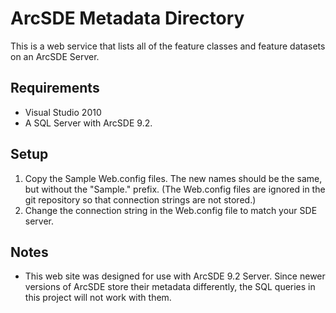 # ArcSDE Metadata Directory #
This is a web service that lists all of the feature classes and feature datasets on an ArcSDE Server.

## Requirements ##
* Visual Studio 2010
* A SQL Server with ArcSDE 9.2.

## Setup ##
1. Copy the Sample Web.config files.  The new names should be the same, but without the "Sample." prefix. (The Web.config files are ignored in the git repository so that connection strings are not stored.)
2. Change the connection string in the Web.config file to match your SDE server.

## Notes ##
* This web site was designed for use with ArcSDE 9.2 Server.  Since newer versions of ArcSDE store their metadata differently, the SQL queries in this project will not work with them.